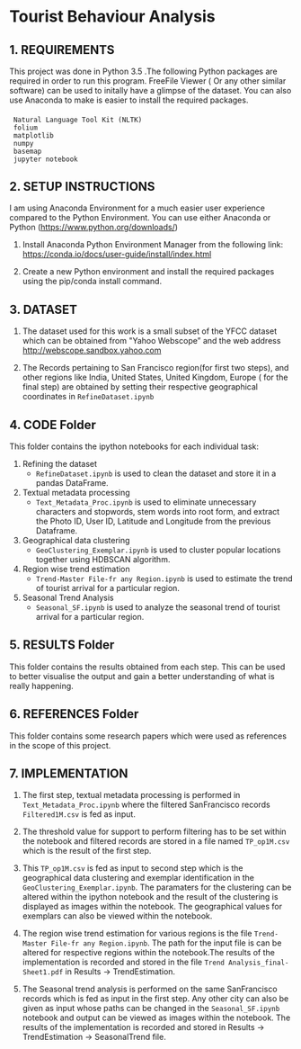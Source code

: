 # Tourist Behaviour Analysis

## 1. REQUIREMENTS
This project was done in Python 3.5 .The following Python packages are required in order to run this program. FreeFile Viewer ( Or any other similar software) can be used to initally have a glimpse of the dataset. You can also use Anaconda to make is easier to install the required packages.
####
	 Natural Language Tool Kit (NLTK)
	 folium
	 matplotlib
	 numpy
	 basemap
	 jupyter notebook

## 2. SETUP INSTRUCTIONS
I am using Anaconda Environment for a much easier user experience compared to the Python Environment. You can use either Anaconda or Python (https://www.python.org/downloads/)

1) Install Anaconda Python Environment Manager from the following link:
		https://conda.io/docs/user-guide/install/index.html
		
2) Create a new Python environment and install the required packages using the pip/conda install command.

## 3. DATASET
1) The dataset used for this work is a small subset of the YFCC dataset which can be obtained from "Yahoo Webscope” and the web address http://webscope.sandbox.yahoo.com	

2) The Records pertaining to San Francisco region(for first two steps), and other regions like India, United States, United Kingdom, Europe ( for the final step) are obtained by setting their respective geographical coordinates in `RefineDataset.ipynb`

## 4. CODE Folder
This folder contains the ipython notebooks for each individual task:
1. Refining the dataset
   - `RefineDataset.ipynb` is used to clean the dataset and store it in a pandas DataFrame.
2. Textual metadata processing 
   - `Text_Metadata_Proc.ipynb` is used to eliminate unnecessary characters and stopwords, stem words into root form, and extract the Photo ID, User ID, Latitude and Longitude from the previous Dataframe. 
3. Geographical data clustering
   - `GeoClustering_Exemplar.ipynb` is used to cluster popular locations together using HDBSCAN algorithm.
4. Region wise trend estimation 
   - `Trend-Master File-fr any Region.ipynb` is used to estimate the trend of tourist arrival for a particular region.
5. Seasonal Trend Analysis
   - `Seasonal_SF.ipynb` is used to analyze the seasonal trend of tourist arrival for a particular region.


## 5. RESULTS Folder
This folder contains the results obtained from each step. This can be used to better visualise the output and gain a better understanding of what is really happening.


## 6. REFERENCES Folder
This folder contains some research papers which were used as references in the scope of this project.


## 7. IMPLEMENTATION
1) The first step, textual metadata processing is performed in `Text_Metadata_Proc.ipynb` where the filtered SanFrancisco records `Filtered1M.csv` is fed as input.

2) The threshold value for support to perform filtering has to be set within the notebook and filtered records are stored in a file named `TP_op1M.csv` which is the result of the first step.

3) This `TP_op1M.csv` is fed as input to second step which is the geographical data clustering and exemplar identification in the `GeoClustering_Exemplar.ipynb`. The paramaters for the clustering can be altered within the ipython notebook and the result of the clustering is displayed as images within the notebook. The geographical values for exemplars can also be viewed within the notebook.

4) The region wise trend estimation for various regions is the file `Trend-Master File-fr any Region.ipynb`. The path for the input file is can be altered for respective regions within the notebook.The results of the implementation is recorded and stored in the file `Trend Analysis_final-Sheet1.pdf` in Results -> TrendEstimation.

5) The Seasonal trend analysis is performed on the same SanFrancisco records which is fed as input in the first step. Any other city can also be given as input whose paths can be changed in the `Seasonal_SF.ipynb` notebook and output can be viewed as images within the notebook. The results of the implementation is recorded and stored in Results -> TrendEstimation -> SeasonalTrend file.
